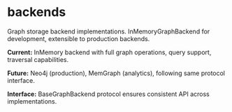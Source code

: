 # backends

Graph storage backend implementations. InMemoryGraphBackend for development, extensible to production backends.

**Current:** InMemory backend with full graph operations, query support, traversal capabilities.

**Future:** Neo4j (production), MemGraph (analytics), following same protocol interface.

**Interface:** BaseGraphBackend protocol ensures consistent API across implementations.